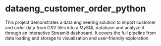 # dataeng_customer_order_python
This project demonstrates a data engineering solution to import customer and order data from CSV files into a MySQL database and analyze it through an interactive Streamlit dashboard. It covers the full pipeline from data loading and storage to visualization and user-friendly exploration.
